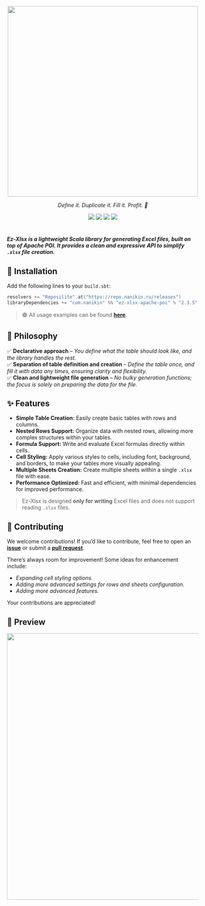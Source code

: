 <p align="center">
  <img src="https://github.com/user-attachments/assets/1bd97fe8-3e4f-4cc4-8581-50bd69529cab" width="500">
</p>

<p align="center">
  <em>Define it. Duplicate it. Fill it. Profit. 🚀</em>
</p>

<p align="center">
  <img src="https://img.shields.io/badge/release-v2.3.5-brightgreen">
  <img src="https://img.shields.io/badge/scala_version-v2.11.5-orange">
  <img src="https://github.com/ZERDICORP/ez-xlsx/actions/workflows/scala.yml/badge.svg">
  <img src="https://img.shields.io/github/last-commit/ZERDICORP/ez-xlsx">
</p>

#

***Ez-Xlsx is a lightweight Scala library for generating Excel files, built on top of Apache POI. It provides a clean and expressive API to simplify `.xlsx` file creation.***

## 🔧 Installation
Add the following lines to your `build.sbt`:  
```sbt
resolvers += "Reposilite".at("https://repo.nanikin.ru/releases")
libraryDependencies += "com.nanikin" %% "ez-xlsx-apache-poi" % "2.3.5"
```

> 🟢 All usage examples can be found [**here**](https://github.com/ZERDICORP/ez-xlsx/tree/master/examples/apache-poi/src/main/scala).

## 🎯 Philosophy  
✅ **Declarative approach** – *You define what the table should look like, and the library handles the rest.*  
✅ **Separation of table definition and creation** – *Define the table once, and fill it with data any times, ensuring clarity and flexibility.*  
✅ **Clean and lightweight file generation** – *No bulky generation functions; the focus is solely on preparing the data for the file.*

## ✨ Features
- **Simple Table Creation:** Easily create basic tables with rows and columns.
- **Nested Rows Support:** Organize data with nested rows, allowing more complex structures within your tables.
- **Formula Support:** Write and evaluate Excel formulas directly within cells.
- **Cell Styling:** Apply various styles to cells, including font, background, and borders, to make your tables more visually appealing.
- **Multiple Sheets Creation:** Create multiple sheets within a single `.xlsx` file with ease.
- **Performance Optimized:** Fast and efficient, with minimal dependencies for improved performance.

> Ez-Xlsx is designed **only for writing** Excel files and does not support reading `.xlsx` files.

## 🤝 Contributing
We welcome contributions! If you’d like to contribute, feel free to open an [**issue**](https://github.com/ZERDICORP/ez-xlsx/issues) or submit a [**pull request**](https://github.com/ZERDICORP/ez-xlsx/pulls).

There’s always room for improvement! Some ideas for enhancement include:
- *Expanding cell styling options.*
- *Adding more advanced settings for rows and sheets configuration.*
- *Adding more advanced features.*

Your contributions are appreciated!

## 🌌 Preview
<img src="https://github.com/user-attachments/assets/45e640bc-4218-4472-8e5d-d8cd3f1eaf7e" width="700">
